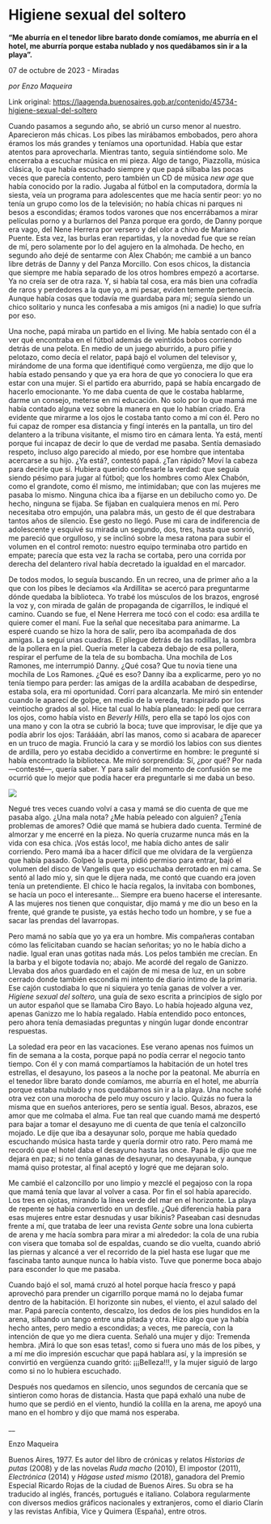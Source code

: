 # Higiene sexual del soltero

**“Me aburría en el tenedor libre barato donde comíamos, me aburría en el hotel, me aburría porque estaba nublado y nos quedábamos sin ir a la playa”.**

07 de octubre de 2023 - Miradas

_por Enzo Maqueira_

Link original: https://laagenda.buenosaires.gob.ar/contenido/45734-higiene-sexual-del-soltero



Cuando pasamos a segundo año, se abrió un curso menor al nuestro. Aparecieron más chicas. Los pibes las mirábamos embobados, pero ahora éramos los más grandes y teníamos una oportunidad. Había que estar atentos para aprovecharla. Mientras tanto, seguía sintiéndome solo. Me encerraba a escuchar música en mi pieza. Algo de tango, Piazzolla, música clásica, lo que había escuchado siempre y que papá silbaba las pocas veces que parecía contento, pero también un CD de música *new age* que había conocido por la radio. Jugaba al fútbol en la computadora, dormía la siesta, veía un programa para adolescentes que me hacía sentir peor: yo no tenía un grupo como los de la televisión; no había chicas ni parques ni besos a escondidas; éramos todos varones que nos encerrábamos a mirar películas porno y a burlarnos del Panza porque era gordo, de Danny porque era vago, del Nene Herrera por versero y del olor a chivo de Mariano Puente. Esta vez, las burlas eran repartidas, y la novedad fue que se reían de mí, pero solamente por lo del agujero en la almohada. De hecho, en segundo año dejé de sentarme con Alex Chabón; me cambié a un banco libre detrás de Danny y del Panza Morcillo. Con esos chicos, la distancia que siempre me había separado de los otros hombres empezó a acortarse. Ya no creía ser de otra raza. Y, si había tal cosa, era más bien una cofradía de raros y perdedores a la que yo, a mi pesar, eviden temente pertenecía. Aunque había cosas que todavía me guardaba para mí; seguía siendo un chico solitario y nunca les confesaba a mis amigos (ni a nadie) lo que sufría por eso.




Una noche, papá miraba un partido en el living. Me había sentado con él a ver qué encontraba en el fútbol además de veintidós bobos corriendo detrás de una pelota. En medio de un juego aburrido, a puro pifie y pelotazo, como decía el relator, papá bajó el volumen del televisor y, mirándome de una forma que identifiqué como vergüenza, me dijo que lo había estado pensando y que ya era hora de que yo conociera lo que era estar con una mujer. Si el partido era aburrido, papá se había encargado de hacerlo emocionante. Yo me daba cuenta de que le costaba hablarme, darme un consejo, meterse en mi educación. No solo por lo que mamá me había contado alguna vez sobre la manera en que lo habían criado. Era evidente que mirarme a los ojos le costaba tanto como a mí con él. Pero no fui capaz de romper esa distancia y fingí interés en la pantalla, un tiro del delantero a la tribuna visitante, el mismo tiro en cámara lenta. Ya está, mentí porque fui incapaz de decir lo que de verdad me pasaba. Sentía demasiado respeto, incluso algo parecido al miedo, por ese hombre que intentaba acercarse a su hijo. ¿Ya está?, contestó papá. ¿Tan rápido? Moví la cabeza para decirle que sí. Hubiera querido confesarle la verdad: que seguía siendo pésimo para jugar al fútbol; que los hombres como Alex Chabón, como el grandote, como él mismo, me intimidaban; que con las mujeres me pasaba lo mismo. Ninguna chica iba a fijarse en un debilucho como yo. De hecho, ninguna se fijaba. Se fijaban en cualquiera menos en mí. Pero necesitaba otro empujón, una palabra más, un gesto de él que destrabara tantos años de silencio. Ese gesto no llegó. Puse mi cara de indiferencia de adolescente y esquivé su mirada un segundo, dos, tres, hasta que sonrió, me pareció que orgulloso, y se inclinó sobre la mesa ratona para subir el volumen en el control remoto: nuestro equipo terminaba otro partido en empate; parecía que esta vez la racha se cortaba, pero una corrida por derecha del delantero rival había decretado la igualdad en el marcador.




De todos modos, lo seguía buscando. En un recreo, una de primer año a la que con los pibes le decíamos «la Ardillita» se acercó para preguntarme dónde quedaba la biblioteca. Yo trabé los músculos de los brazos, engrosé la voz y, con mirada de galán de propaganda de cigarrillos, le indiqué el camino. Cuando se fue, el Nene Herrera me tocó con el codo: esa ardilla te quiere comer el maní. Fue la señal que necesitaba para animarme. La esperé cuando se hizo la hora de salir, pero iba acompañada de dos amigas. La seguí unas cuadras. El pliegue detrás de las rodillas, la sombra de la pollera en la piel. Quería meter la cabeza debajo de esa pollera, respirar el perfume de la tela de su bombacha. Una mochila de Los Ramones, me interrumpió Danny. ¿Qué cosa? Que tu novia tiene una mochila de Los Ramones. ¿Qué es eso? Danny iba a explicarme, pero yo no tenía tiempo para perder: las amigas de la ardilla acababan de despedirse, estaba sola, era mi oportunidad. Corrí para alcanzarla. Me miró sin entender cuando le aparecí de golpe, en medio de la vereda, transpirado por los veintiocho grados al sol. Hice tal cual lo había planeado: le pedí que cerrara los ojos, como había visto en *Beverly Hills,* pero ella se tapó los ojos con una mano y con la otra se cubrió la boca; tuve que improvisar, le dije que ya podía abrir los ojos: Taráááán, abrí las manos, como si acabara de aparecer en un truco de magia. Frunció la cara y se mordió los labios con sus dientes de ardilla, pero yo estaba decidido a convertirme en hombre: le pregunté si había encontrado la biblioteca. Me miró sorprendida: Sí, ¿por qué? Por nada —contesté—, quería saber. Y para salir del momento de confusión se me ocurrió que lo mejor que podía hacer era preguntarle si me daba un beso.




![](https://cdn.feater.me/files/images/2813752/03e4ffaf-37ef-43df-a935-b1209cc94d85.png)




Negué tres veces cuando volví a casa y mamá se dio cuenta de que me pasaba algo. ¿Una mala nota? ¿Me había peleado con alguien? ¿Tenía problemas de amores? Odié que mamá se hubiera dado cuenta. Terminé de almorzar y me encerré en la pieza. No quería cruzarme nunca más en la vida con esa chica. ¡Vos estás loco!, me había dicho antes de salir corriendo. Pero mamá iba a hacer difícil que me olvidara de la vergüenza que había pasado. Golpeó la puerta, pidió permiso para entrar, bajó el volumen del disco de Vangelis que yo escuchaba derrotado en mi cama. Se sentó al lado mío y, sin que le dijera nada, me contó que cuando era joven tenía un pretendiente. El chico le hacía regalos, la invitaba con bombones, se hacía un poco el interesante… Siempre era bueno hacerse el interesante. A las mujeres nos tienen que conquistar, dijo mamá y me dio un beso en la frente, qué grande te pusiste, ya estás hecho todo un hombre, y se fue a sacar las prendas del lavarropas.




Pero mamá no sabía que yo ya era un hombre. Mis compañeras contaban cómo las felicitaban cuando se hacían señoritas; yo no le había dicho a nadie. Igual eran unas gotitas nada más. Los pelos también me crecían. En la barba y el bigote todavía no; abajo. Me acordé del regalo de Ganizzo. Llevaba dos años guardado en el cajón de mi mesa de luz, en un sobre cerrado donde también escondía mi intento de diario íntimo de la primaria. Ese cajón custodiaba lo que ni siquiera yo tenía ganas de volver a ver. *Higiene sexual del soltero,* una guía de sexo escrita a principios de siglo por un autor español que se llamaba Ciro Bayo. Lo había hojeado alguna vez, apenas Ganizzo me lo había regalado. Había entendido poco entonces, pero ahora tenía demasiadas preguntas y ningún lugar donde encontrar respuestas.




La soledad era peor en las vacaciones. Ese verano apenas nos fuimos un fin de semana a la costa, porque papá no podía cerrar el negocio tanto tiempo. Con él y con mamá compartíamos la habitación de un hotel tres estrellas, el desayuno, los paseos a la noche por la peatonal. Me aburría en el tenedor libre barato donde comíamos, me aburría en el hotel, me aburría porque estaba nublado y nos quedábamos sin ir a la playa. Una noche soñé otra vez con una morocha de pelo muy oscuro y lacio. Quizás no fuera la misma que en sueños anteriores, pero se sentía igual. Besos, abrazos, ese amor que me colmaba el alma. Fue tan real que cuando mamá me despertó para bajar a tomar el desayuno me di cuenta de que tenía el calzoncillo mojado. Le dije que iba a desayunar solo, porque me había quedado escuchando música hasta tarde y quería dormir otro rato. Pero mamá me recordó que el hotel daba el desayuno hasta las once. Papá le dijo que me dejara en paz; si no tenía ganas de desayunar, no desayunaba, y aunque mamá quiso protestar, al final aceptó y logré que me dejaran solo.




Me cambié el calzoncillo por uno limpio y mezclé el pegajoso con la ropa que mamá tenía que lavar al volver a casa. Por fin el sol había aparecido. Los tres en ojotas, mirando la línea verde del mar en el horizonte. La playa de repente se había convertido en un desfile. ¿Qué diferencia había para esas mujeres entre estar desnudas y usar bikinis? Paseaban casi desnudas frente a mí, que trataba de leer una revista *Gente* sobre una lona cubierta de arena y me hacía sombra para mirar a mi alrededor: la cola de una rubia con visera que tomaba sol de espaldas, cuando se dio vuelta, cuando abrió las piernas y alcancé a ver el recorrido de la piel hasta ese lugar que me fascinaba tanto aunque nunca lo había visto. Tuve que ponerme boca abajo para esconder lo que me pasaba.




Cuando bajó el sol, mamá cruzó al hotel porque hacía fresco y papá aprovechó para prender un cigarrillo porque mamá no lo dejaba fumar dentro de la habitación. El horizonte sin nubes, el viento, el azul salado del mar. Papá parecía contento, descalzo, los dedos de los pies hundidos en la arena, silbando un tango entre una pitada y otra. Hizo algo que ya había hecho antes, pero medio a escondidas; a veces, me parecía, con la intención de que yo me diera cuenta. Señaló una mujer y dijo: Tremenda hembra. ¡Mirá lo que son esas tetas!, como si fuera uno más de los pibes, y a mí me dio impresión escuchar que papá hablara así, y la impresión se convirtió en vergüenza cuando gritó: ¡¡¡Belleza!!!, y la mujer siguió de largo como si no lo hubiera escuchado.




Después nos quedamos en silencio, unos segundos de cercanía que se sintieron como horas de distancia. Hasta que papá exhaló una nube de humo que se perdió en el viento, hundió la colilla en la arena, me apoyó una mano en el hombro y dijo que mamá nos esperaba.




\_\_




Enzo Maqueira




Buenos Aires, 1977. Es autor del libro de crónicas y relatos *Historias de putas* (2008) y de las novelas *Ruda macho* (2010), El impostor (2011), *Electrónica* (2014) y *Hágase usted mismo* (2018), ganadora del Premio Especial Ricardo Rojas de la ciudad de Buenos Aires. Su obra se ha traducido al inglés, francés, portugués e italiano. Colabora regularmente con diversos medios gráficos nacionales y extranjeros, como el diario Clarín y las revistas Anfibia, Vice y Quimera (España), entre otros.



